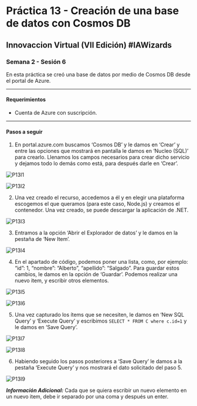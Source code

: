 # Práctica 13 - Creación de una base de datos con Cosmos DB

## Innovaccion Virtual (VII Edición) #IAWizards

### Semana 2 - Sesión 6

En esta práctica se creó una base de datos por medio de Cosmos DB desde el portal de Azure.

--------------------------------------------------------------

#### Requerimientos

- Cuenta de Azure con suscripción.

---------------------------------------------------------------

#### Pasos a seguir

1. En portal.azure.com buscamos ‘Cosmos DB’ y le damos en ‘Crear’ y entre las opciones que mostrará en pantalla le damos en ‘Nucleo (SQL)’ para crearlo. Llenamos los campos necesarios para crear dicho servicio y dejamos todo lo demás como está, para después darle en ‘Crear’.

![P13I1](https://github.com/AlbertoSF99/Practica-13/blob/main/Images/Sesi%C3%B3n%206%20-%20P13%2001.PNG)

![P13I2](https://github.com/AlbertoSF99/Practica-13/blob/main/Images/Sesi%C3%B3n%206%20-%20P13%2002.PNG)

2. Una vez creado el recurso, accedemos a él y en elegir una plataforma escogemos el que queramos (para este caso, Node.js) y creamos el contenedor. Una vez creado, se puede descargar la aplicación de .NET.

![P13I3](https://github.com/AlbertoSF99/Practica-13/blob/main/Images/Sesi%C3%B3n%206%20-%20P13%2003.PNG)

3. Entramos a la opción ‘Abrir el Explorador de datos’ y le damos en la pestaña de ‘New Item’.

![P13I4](https://github.com/AlbertoSF99/Practica-13/blob/main/Images/Sesi%C3%B3n%206%20-%20P13%2004.PNG)

4. En el apartado de código, podemos poner una lista, como, por ejemplo: “id”: 1, “nombre”: “Alberto”, “apellido”: “Salgado”. Para guardar estos cambios, le damos en la opción de ‘Guardar’. Podemos realizar una nuevo item, y escribir otros elementos.

![P13I5](https://github.com/AlbertoSF99/Practica-13/blob/main/Images/Sesi%C3%B3n%206%20-%20P13%2005.PNG)

![P13I6](https://github.com/AlbertoSF99/Practica-13/blob/main/Images/Sesi%C3%B3n%206%20-%20P13%2006.PNG)

5. Una vez capturado los ítems que se necesiten, le damos en ‘New SQL Query’ y ‘Execute Query’ y escribimos `SELECT * FROM C where c.id=1` y le damos en ‘Save Query’.

![P13I7](https://github.com/AlbertoSF99/Practica-13/blob/main/Images/Sesi%C3%B3n%206%20-%20P13%2007.PNG)

![P13I8](https://github.com/AlbertoSF99/Practica-13/blob/main/Images/Sesi%C3%B3n%206%20-%20P13%2008.PNG)

6. Habiendo seguido los pasos posteriores a ‘Save Query’ le damos a la pestaña ‘Execute Query’ y nos mostrará el dato solicitado del paso 5.

![P13I9](https://github.com/AlbertoSF99/Practica-13/blob/main/Images/Sesi%C3%B3n%206%20-%20P13%2009.PNG)

***Información Adicional:*** Cada que se quiera escribir un nuevo elemento en un nuevo item, debe ir separado por una coma y después un enter.
